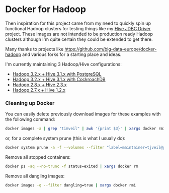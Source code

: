 # Docker for Hadoop

Then inspiration for this project came from my need to quickly spin up functional Hadoop clusters for testing things like my [Hive JDBC Driver](https://github.com/timveil/hive-jdbc-driver) project.  These images are not intended to be production ready Hadoop clusters although I'm quite certain they could be extended to get there.

Many thanks to projects like https://github.com/big-data-europe/docker-hadoop and various forks for a starting place and ideas. 

I'm currently maintaining 3 Hadoop/Hive configurations:

* [Hadoop 3.2.x + Hive 3.1.x with PostgreSQL](hadoop-hive-3.1.x-postgres)
* [Hadoop 3.2.x + Hive 3.1.x with CockroachDB](hadoop-hive-3.1.x-crdb)
* [Hadoop 2.8.x + Hive 2.3.x](hadoop-hive-2.3.x)
* [Hadoop 2.7.x + HIve 1.2.x](hadoop-hive-1.2.x)

### Cleaning up Docker

You can easily delete previously download images for these examples with the following command:
```bash
docker images -a | grep "timveil" | awk '{print $3}' | xargs docker rmi -f
```

or, for a complete system prune (this is what I usually do):
```bash
docker system prune -a -f --volumes --filter "label=maintainer=tjveil@gmail.com"
```

Remove all stopped containers:
```bash
docker ps -aq --no-trunc -f status=exited | xargs docker rm
```

Remove all dangling images:
```bash
docker images -q --filter dangling=true | xargs docker rmi

